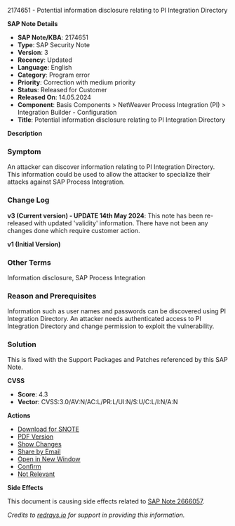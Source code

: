 2174651 - Potential information disclosure relating to PI Integration Directory

**SAP Note Details**

- **SAP Note/KBA**: 2174651
- **Type**: SAP Security Note
- **Version**: 3
- **Recency**: Updated
- **Language**: English
- **Category**: Program error
- **Priority**: Correction with medium priority
- **Status**: Released for Customer
- **Released On**: 14.05.2024
- **Component**: Basis Components > NetWeaver Process Integration (PI) > Integration Builder - Configuration
- **Title**: Potential information disclosure relating to PI Integration Directory

**Description**

### Symptom

An attacker can discover information relating to PI Integration Directory. This information could be used to allow the attacker to specialize their attacks against SAP Process Integration.

### Change Log

**v3 (Current version) - UPDATE 14th May 2024**: This note has been re-released with updated 'validity' information. There have not been any changes done which require customer action.

**v1 (Initial Version)**

### Other Terms

Information disclosure, SAP Process Integration

### Reason and Prerequisites

Information such as user names and passwords can be discovered using PI Integration Directory. An attacker needs authenticated access to PI Integration Directory and change permission to exploit the vulnerability.

### Solution

This is fixed with the Support Packages and Patches referenced by this SAP Note.

**CVSS**

- **Score**: 4.3
- **Vector**: CVSS:3.0/AV:N/AC:L/PR:L/UI:N/S:U/C:L/I:N/A:N

**Actions**

- [Download for SNOTE](https://notesdownloads.sap.com/note/0040000020381062017)
- [PDF Version](https://userapps.support.sap.com/sap/support/sfm/notes/print/0002174651?language=en-US&token=977731525B343492AE04F8ECF59F42CD)
- [Show Changes](https://me.sap.com/notesLatestChanges/0002174651/E/diff)
- [Share by Email](https://me.sap.com/)
- [Open in New Window](https://me.sap.com/)
- [Confirm](https://me.sap.com/)
- [Not Relevant](https://me.sap.com/)

**Side Effects**

This document is causing side effects related to [SAP Note 2666057](https://me.sap.com/notes/0002666057).

*Credits to [redrays.io](https://redrays.io) for support in providing this information.*
